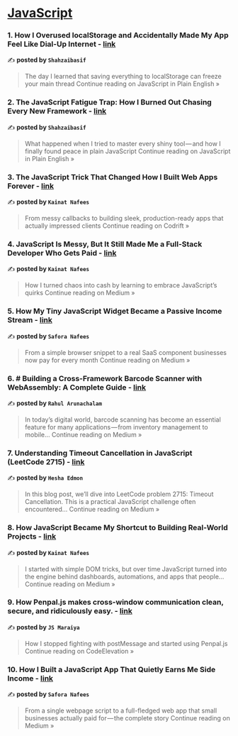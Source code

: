 
<h1><a href=https://medium.com/tag/javascript-development/recommended target="_blank" rel="noopener noreferrer">JavaScript</a></h1>
<h3>1. How I Overused localStorage and Accidentally Made My App Feel Like Dial-Up Internet - <a href="https://javascript.plainenglish.io/how-i-overused-localstorage-and-accidentally-made-my-app-feel-like-dial-up-internet-97f01fba71e1?source=rss------javascript_development-5" target="_blank" rel="noopener noreferrer">link</a></h3>

✍️ **posted by `Shahzaibasif`**

<blockquote>The day I learned that saving everything to localStorage can freeze your main thread
Continue reading on JavaScript in Plain English »</blockquote>

<h3>2. The JavaScript Fatigue Trap: How I Burned Out Chasing Every New Framework - <a href="https://javascript.plainenglish.io/the-javascript-fatigue-trap-how-i-burned-out-chasing-every-new-framework-54956dc46aa5?source=rss------javascript_development-5" target="_blank" rel="noopener noreferrer">link</a></h3>

✍️ **posted by `Shahzaibasif`**

<blockquote>What happened when I tried to master every shiny tool — and how I finally found peace in plain JavaScript
Continue reading on JavaScript in Plain English »</blockquote>

<h3>3. The JavaScript Trick That Changed How I Built Web Apps Forever - <a href="https://medium.com/codrift/the-javascript-trick-that-changed-how-i-built-web-apps-forever-a4eb8b68a4ff?source=rss------javascript_development-5" target="_blank" rel="noopener noreferrer">link</a></h3>

✍️ **posted by `Kainat Nafees`**

<blockquote>From messy callbacks to building sleek, production-ready apps that actually impressed clients
Continue reading on Codrift »</blockquote>

<h3>4. JavaScript Is Messy, But It Still Made Me a Full-Stack Developer Who Gets Paid - <a href="https://medium.com/@kainatnafees/javascript-is-messy-but-it-still-made-me-a-full-stack-developer-who-gets-paid-812f1b4e1f72?source=rss------javascript_development-5" target="_blank" rel="noopener noreferrer">link</a></h3>

✍️ **posted by `Kainat Nafees`**

<blockquote>How I turned chaos into cash by learning to embrace JavaScript’s quirks
Continue reading on Medium »</blockquote>

<h3>5. How My Tiny JavaScript Widget Became a Passive Income Stream - <a href="https://medium.com/@saforanafees02/how-my-tiny-javascript-widget-became-a-passive-income-stream-fdd49f3e2a13?source=rss------javascript_development-5" target="_blank" rel="noopener noreferrer">link</a></h3>

✍️ **posted by `Safora Nafees`**

<blockquote>From a simple browser snippet to a real SaaS component businesses now pay for every month
Continue reading on Medium »</blockquote>

<h3>6. # Building a Cross-Framework Barcode Scanner with WebAssembly: A Complete Guide - <a href="https://medium.com/@rahulapgm/building-a-cross-framework-barcode-scanner-with-webassembly-a-complete-guide-d707d7ebfd8e?source=rss------javascript_development-5" target="_blank" rel="noopener noreferrer">link</a></h3>

✍️ **posted by `Rahul Arunachalam`**

<blockquote>In today’s digital world, barcode scanning has become an essential feature for many applications — from inventory management to mobile…
Continue reading on Medium »</blockquote>

<h3>7. Understanding Timeout Cancellation in JavaScript (LeetCode 2715) - <a href="https://medium.com/@heshaedmon/understanding-timeout-cancellation-in-javascript-leetcode-2715-cb005a9eff5b?source=rss------javascript_development-5" target="_blank" rel="noopener noreferrer">link</a></h3>

✍️ **posted by `Hesha Edmon`**

<blockquote>In this blog post, we’ll dive into LeetCode problem 2715: Timeout Cancellation. This is a practical JavaScript challenge often encountered…
Continue reading on Medium »</blockquote>

<h3>8. How JavaScript Became My Shortcut to Building Real-World Projects - <a href="https://medium.com/@kainatnafees/how-javascript-became-my-shortcut-to-building-real-world-projects-5843cd72ae3d?source=rss------javascript_development-5" target="_blank" rel="noopener noreferrer">link</a></h3>

✍️ **posted by `Kainat Nafees`**

<blockquote>I started with simple DOM tricks, but over time JavaScript turned into the engine behind dashboards, automations, and apps that people…
Continue reading on Medium »</blockquote>

<h3>9. How Penpal.js makes cross-window communication clean, secure, and ridiculously easy. - <a href="https://medium.com/codeelevation/how-penpal-js-makes-cross-window-communication-clean-secure-and-ridiculously-easy-9bc5d7aae67e?source=rss------javascript_development-5" target="_blank" rel="noopener noreferrer">link</a></h3>

✍️ **posted by `JS Maraiya`**

<blockquote>How I stopped fighting with postMessage and started using Penpal.js
Continue reading on CodeElevation »</blockquote>

<h3>10. How I Built a JavaScript App That Quietly Earns Me Side Income - <a href="https://medium.com/@saforanafees02/how-i-built-a-javascript-app-that-quietly-earns-me-side-income-407a8a936f1d?source=rss------javascript_development-5" target="_blank" rel="noopener noreferrer">link</a></h3>

✍️ **posted by `Safora Nafees`**

<blockquote>From a single webpage script to a full-fledged web app that small businesses actually paid for — the complete story
Continue reading on Medium »</blockquote>

